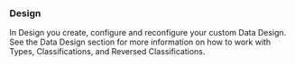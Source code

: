 ### Design

In Design you create, configure and reconfigure your custom Data Design. See the Data Design section for more information on how to work with Types, Classifications, and Reversed Classifications.